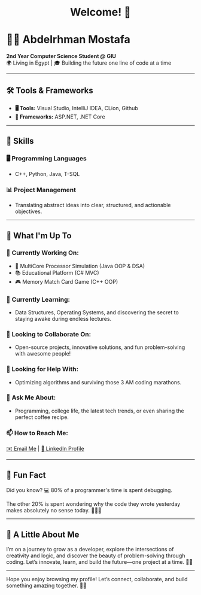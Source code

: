 <div align="center">

# Welcome! 🎉 

</div>

# 👨‍💻 Abdelrhman Mostafa  

**2nd Year Computer Science Student @ GIU**  
🌍 Living in Egypt | 🎓 Building the future one line of code at a time  

---

## 🛠️ Tools & Frameworks  

- **🖥️ Tools:** Visual Studio, IntelliJ IDEA, CLion, Github
- **🔧 Frameworks:** ASP.NET, .NET Core  

---

## 💼 Skills  

### 🖥️ Programming Languages
- C++, Python, Java, T-SQL  

### 📊 Project Management  
- Translating abstract ideas into clear, structured, and actionable objectives.  

---

## 🚀 What I'm Up To  

### 🔭 **Currently Working On:**  
- 🧠 MultiCore Processor Simulation (Java OOP & DSA)  
- 📚 Educational Platform (C# MVC)  
- 🎮 Memory Match Card Game (C++ OOP)  

### 🌱 **Currently Learning:**  
- Data Structures, Operating Systems, and discovering the secret to staying awake during endless lectures.  

### 👯 **Looking to Collaborate On:**  
- Open-source projects, innovative solutions, and fun problem-solving with awesome people!  

### 🤔 **Looking for Help With:**  
- Optimizing algorithms and surviving those 3 AM coding marathons.  

### 💬 **Ask Me About:**  
- Programming, college life, the latest tech trends, or even sharing the perfect coffee recipe.  

### 📫 **How to Reach Me:**  
[✉️ Email Me](mailto:abdelrhmanmoussa21@gmail.com) | [🔗 LinkedIn Profile](https://www.linkedin.com/in/abdelrhman-moussa-360a2329b/)

---

## 🎯 Fun Fact  

Did you know? 💻 80% of a programmer's time is spent debugging.

The other 20% is spent wondering why the code they wrote yesterday makes absolutely no sense today. 🤷‍♂️😅


---

## 🌟 A Little About Me  

I’m on a journey to grow as a developer, explore the intersections of creativity and logic, and discover the beauty of problem-solving through coding. Let’s innovate, learn, and build the future—one project at a time. 🚀✨  

---

Hope you enjoy browsing my profile! Let’s connect, collaborate, and build something amazing together. 🤝🔥


